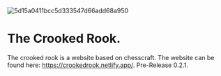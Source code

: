 ![5d15a0411bcc5d333547d66add68a950](https://user-images.githubusercontent.com/127014852/226170418-33093beb-5a82-4fed-9884-8128137fd9de.png)

# The Crooked Rook.
The crooked rook is a website based on chesscraft.
The website can be found here: https://crookedrook.netlify.app/. Pre-Release 0.2.1.
